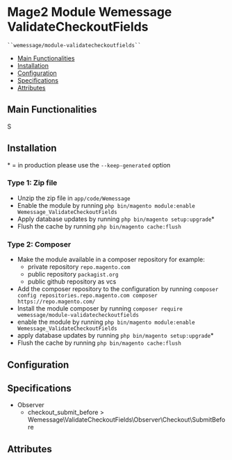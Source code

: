 # Mage2 Module Wemessage ValidateCheckoutFields

    ``wemessage/module-validatecheckoutfields``

 - [Main Functionalities](#markdown-header-main-functionalities)
 - [Installation](#markdown-header-installation)
 - [Configuration](#markdown-header-configuration)
 - [Specifications](#markdown-header-specifications)
 - [Attributes](#markdown-header-attributes)


## Main Functionalities
S

## Installation
\* = in production please use the `--keep-generated` option

### Type 1: Zip file

 - Unzip the zip file in `app/code/Wemessage`
 - Enable the module by running `php bin/magento module:enable Wemessage_ValidateCheckoutFields`
 - Apply database updates by running `php bin/magento setup:upgrade`\*
 - Flush the cache by running `php bin/magento cache:flush`

### Type 2: Composer

 - Make the module available in a composer repository for example:
    - private repository `repo.magento.com`
    - public repository `packagist.org`
    - public github repository as vcs
 - Add the composer repository to the configuration by running `composer config repositories.repo.magento.com composer https://repo.magento.com/`
 - Install the module composer by running `composer require wemessage/module-validatecheckoutfields`
 - enable the module by running `php bin/magento module:enable Wemessage_ValidateCheckoutFields`
 - apply database updates by running `php bin/magento setup:upgrade`\*
 - Flush the cache by running `php bin/magento cache:flush`


## Configuration




## Specifications

 - Observer
	- checkout_submit_before > Wemessage\ValidateCheckoutFields\Observer\Checkout\SubmitBefore


## Attributes



